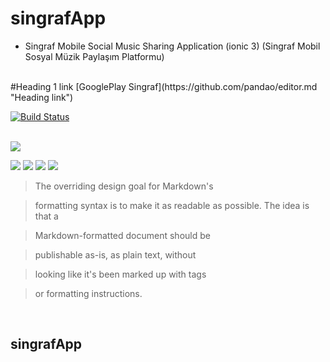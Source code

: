 # singrafApp
- Singraf Mobile Social Music Sharing Application (ionic 3) (Singraf Mobil Sosyal Müzik Paylaşım Platformu)
<br>
#Heading 1 link [GooglePlay Singraf](https://github.com/pandao/editor.md "Heading link")

[![Build Status](https://travis-ci.org/joemccann/dillinger.svg?branch=master)](https://travis-ci.org/joemccann/dillinger)
<br>
<br>

![](https://image.winudf.com/v2/image1/aW8uaW9uaWMuc2luZ3JhZl9pY29uXzE1NTkzMjc4MzRfMDY5/icon.png?w=170&fakeurl=1)
<br>

![](https://image.winudf.com/v2/image1/aW8uaW9uaWMuc2luZ3JhZl9zY3JlZW5fMF8xNTU5MzI3ODM1XzAxMg/screen-0.jpg?fakeurl=1&type=.jpg)
![](https://image.winudf.com/v2/image1/aW8uaW9uaWMuc2luZ3JhZl9zY3JlZW5fMl8xNTU5MzI3ODM1XzA1Nw/screen-2.jpg?fakeurl=1&type=.jpg)
![](https://image.winudf.com/v2/image1/aW8uaW9uaWMuc2luZ3JhZl9zY3JlZW5fNV8xNTU5MzI3ODM3XzAwNw/screen-5.jpg?fakeurl=1&type=.jpg)
![](https://image.winudf.com/v2/image1/aW8uaW9uaWMuc2luZ3JhZl9zY3JlZW5fMV8xNTU5MzI3ODM1XzA1OA/screen-1.jpg?fakeurl=1&type=.jpg)

> The overriding design goal for Markdown's

> formatting syntax is to make it as readable
> as possible. The idea is that a

> Markdown-formatted document should be

> publishable as-is, as plain text, without

> looking like it's been marked up with tags

> or formatting instructions.
<br>


## singrafApp
